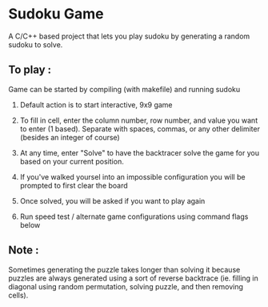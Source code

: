 # Sudoku Game
A C/C++ based project that lets you play sudoku by generating a random sudoku to solve. 

## To play :
Game can be started by compiling (with makefile) and running sudoku

1. Default action is to start interactive, 9x9 game

2. To fill in cell, enter the column number, row number, and value you want to enter (1 based). Separate with spaces, commas, or any other delimiter (besides an integer of course)

3. At any time, enter "Solve" to have the backtracer solve the game for you based on your current position.

4. If you've walked yoursel into an impossible configuration you will be prompted to first clear the board

5. Once solved, you will be asked if you want to play again

6. Run speed test / alternate game configurations using command flags below

## Note : 
Sometimes generating the puzzle takes longer than solving it because puzzles are always generated using a sort of reverse backtrace (ie. filling in diagonal using random permutation, solving puzzle, and then removing cells).
